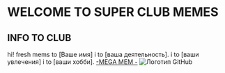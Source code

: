 # WELCOME TO SUPER CLUB MEMES

## INFO TO CLUB 
hi! fresh mems to [Ваше имя] i to [ваша деятельность]. i to  [ваши увлечения] i to [ваши хобби].
[-MEGA MEM -](https://youtu.be/ZfqYReML_5c?si=0JRmEHo86bsGxU4L)
![Логотип GitHub](https://github.githubassets.com/images/modules/logos_page/GitHub-Mark.png)
